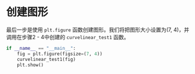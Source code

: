 # 创建图形

最后一步是使用 `plt.figure` 函数创建图形。我们将把图形大小设置为(7, 4)，并调用在步骤2 - 4中创建的 `curvelinear_test1` 函数。

```python
if __name__ == "__main__":
    fig = plt.figure(figsize=(7, 4))
    curvelinear_test1(fig)
    plt.show()
```
